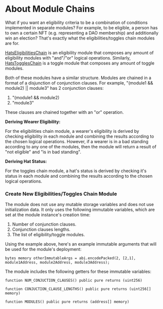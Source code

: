 # About Module Chains

What if you want an eligibility criteria to be a combination of conditions implemented in separate modules? For example, to be eligible, a person has to own a certain NFT (e.g. representing a DAO membership) and additionally win an election? That's exactly what the eligibilities/toggles chain modules are for.

[HatsEligibilitiesChain](https://github.com/Hats-Protocol/hats-module/blob/main/src/HatsEligibilitiesChain.sol) is an eligibility module that composes any amount of eligibility modules with "and"/"or" logical operations. Similarly, [HatsTogglesChain](https://github.com/Hats-Protocol/hats-module/blob/main/src/HatsTogglesChain.sol) is a toggle module that composes any amount of toggle modules.

Both of these modules have a similar structure. Modules are chained in a format of a disjunction of conjunction clauses. For example, "(module1 && module2) || module3" has 2 conjunction clauses:&#x20;

1. "(module1 && module2)
2. "module3"&#x20;

These clauses are chained together with an "or" operation.&#x20;

**Deriving Wearer Eligibility:**

For the eligibilities chain module, a wearer's eligibility is derived by checking eligibility in each module and combining the results according to the chosen logical operations. However, if a wearer is in a bad standing according to any one of the modules, then the module will return a result of "not eligible" and "is in bad standing".

**Deriving Hat Status:**

For the toggles chain module, a hat's status is derived by checking it's status in each module and combining the results according to the chosen logical operations.&#x20;

### Create New Eligibilities/Toggles Chain Module

The module does not use any mutable storage variables and does not use initialization data. It only uses the following immutable variables, which are set at the module instance's creation time:

1. Number of conjunction clauses.
2. Conjunction clauses lengths.
3. The list of eligibility/toggle modules.

Using the example above, here's an example immutable arguments that will be used for the module's deployment:

```solidity
bytes memory otherImmutableArgs = abi.encodePacked(2, [2,1], module1Address, module2Address, module3Address);
```

The module includes the following getters for these immutable variables:

```solidity
function NUM_CONJUCTION_CLAUSES() public pure returns (uint256)

function CONJUCTION_CLAUSE_LENGTHS() public pure returns (uint256[] memory)

function MODULES() public pure returns (address[] memory)

```
